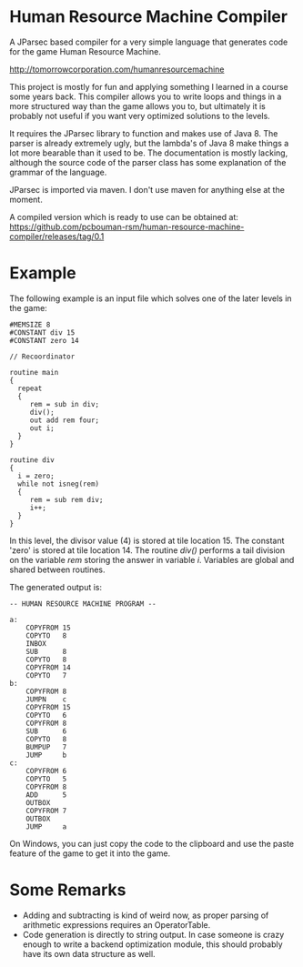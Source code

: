 # Human Resource Machine Compiler
A JParsec based compiler for a very simple language that generates code for the game Human Resource Machine.

http://tomorrowcorporation.com/humanresourcemachine

This project is mostly for fun and applying something I learned in a course some years back.
This compiler allows you to write loops and things in a more structured way than the game allows
you to, but ultimately it is probably not useful if you want very optimized solutions to the levels.

It requires the JParsec library to function and makes use of Java 8. The parser is already extremely ugly,
but the lambda's of Java 8 make things a lot more bearable than it used to be.
The documentation is mostly lacking, although the source code of the parser class has some explanation of the grammar of the language.

JParsec is imported via maven. I don't use maven for anything else at the moment.

A compiled version which is ready to use can be obtained at: https://github.com/pcbouman-rsm/human-resource-machine-compiler/releases/tag/0.1

# Example
The following example is an input file which solves one of the later levels in the game:
```
#MEMSIZE 8
#CONSTANT div 15
#CONSTANT zero 14

// Recoordinator

routine main
{
  repeat
  {
	 rem = sub in div;
	 div();
	 out add rem four;
	 out i;
  }  
}

routine div
{
  i = zero;
  while not isneg(rem)
  {
     rem = sub rem div;
     i++;
  }
}
```

In this level, the divisor value (4) is stored at tile location 15. The constant 'zero' is stored at tile location 14.
The routine *div()* performs a tail division on the variable *rem* storing the answer in variable *i*.
Variables are global and shared between routines.

The generated output is:
```
-- HUMAN RESOURCE MACHINE PROGRAM --

a:
    COPYFROM 15
    COPYTO   8
    INBOX   
    SUB      8
    COPYTO   8
    COPYFROM 14
    COPYTO   7
b:
    COPYFROM 8
    JUMPN    c
    COPYFROM 15
    COPYTO   6
    COPYFROM 8
    SUB      6
    COPYTO   8
    BUMPUP   7
    JUMP     b
c:
    COPYFROM 6
    COPYTO   5
    COPYFROM 8
    ADD      5
    OUTBOX  
    COPYFROM 7
    OUTBOX  
    JUMP     a
```

On Windows, you can just copy the code to the clipboard and use the paste feature of the game to get it into the game.

# Some Remarks
- Adding and subtracting is kind of weird now, as proper parsing of arithmetic expressions requires an OperatorTable.
- Code generation is directly to string output. In case someone is crazy enough to write a backend optimization module,
  this should probably have its own data structure as well. 
